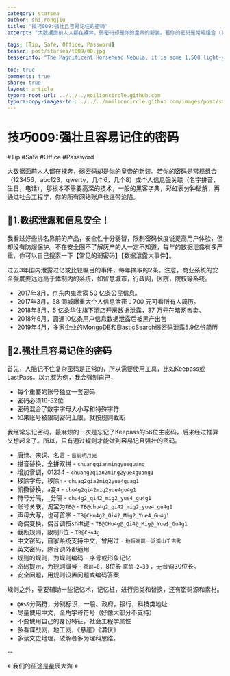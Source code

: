 ```yaml
---
category: starsea
author: shi.rongjiu
title: "技巧009:强壮且容易记住的密码"
excerpt: "大数据面前人人都在裸奔，弱密码却是你的皇帝的新装。若你的密码是常规组合（123456，abc123，qwerty，几个6，几个8）或个人信息强关联（名字拼音，生日，电话），那根本不需要高深的技术，一般的黑客字典，彩虹表分钟破解，再通过社会工程学，你的所有网络账户也连带沦陷。"

tags: [Tip, Safe, Office, Password]
teaser: post/starsea/t009/00.jpg
teaserinfo: "The Magnificent Horsehead Nebula, it is some 1,500 light-years distant, embedded in the vast Orion cloud complex"

toc: true
comments: true
share: true
layout: article
typora-root-url: ../../../moilioncircle.github.com
typora-copy-images-to: ../../../moilioncircle.github.com/images/post/starsea/t009/
---
```


# 技巧009:强壮且容易记住的密码

 #Tip #Safe #Office #Password

大数据面前人人都在裸奔，弱密码却是你的皇帝的新装。若你的密码是常规组合（123456，abc123，qwerty，几个6，几个8）或个人信息强关联（名字拼音，生日，电话），那根本不需要高深的技术，一般的黑客字典，彩虹表分钟破解，再通过社会工程学，你的所有网络账户也连带沦陷。

## 🦁1.数据泄露和信息安全！

我看过好些排名靠前的产品，安全性十分弱智，限制密码长度说提高用户体验，但却没有防爆保护。不在安全圈不了解灰产的人一定不知道，每年的数据泄露有多严重，你可以自己搜索一下【常见的弱密码】【数据泄露大事件】。

过去3年国内泄露过亿或比较瞩目的事件，每年摘取的2条。注意，商业系统的安全强度要远远高于体制内的系统，如智慧城市，行政网，医院，院校等系统。

* 2017年3月，京东内鬼泄露 50 亿条公民信息。
* 2017年3月，58 同城曝重大个人信息泄密：700 元可看所有人简历。
* 2018年8月，5 亿条华住旗下酒店开房数据泄露，37 万元在暗网售卖。
* 2018年6月，圆通10亿条用户信息数据泄露后被黑产出售
* 2019年4月，多家企业的MongoDB和ElasticSearch弱密码泄露5.9亿份简历

## 🦁2.强壮且容易记住的密码

首先，人脑记不住复杂密码是正常的，所以需要使用工具，比如Keepass或LastPass。以九叔为例，我会强制自己，

* 每个重要的账号独立一套密码
* 密码必须16-32位
* 密码混合了数字字母大小写和特殊字符
* 如果账号被限制密码上限，就按规则截断

我经常忘记密码，最麻烦的一次是忘记了Keepass的56位主密码，后来经过推算又想起来了。所以，只有通过规则才能做到容易记且强壮的密码。

* 唐诗、宋词、名言 - `窗前明月光`
* 拼音替换，全拼双拼 - `chuangqianmingyueguang`
* 增加音调，01234 - `chuang2qian2ming2yue4guang1`
* 移除字母，移除`n` - `chuag2qia2mig2yue4guag1`
* 凯撒替换，`a`变`4` - `chu4g2qi42mig2yue4gu4g1`
* 符号分隔，`_`分隔 - `chu4g2_qi42_mig2_yue4_gu4g1`
* 账号关联，淘宝为`TB@` - `TB@chu4g2_qi42_mig2_yue4_gu4g1`
* 声母大写，也可首字 -  `TB@CHu4g2_Qi42_Mig2_Yue4_Gu4g1`
* 奇偶变换，偶音调按shift键 - `TB@CHu4g@_Qi4@_Mig@_Yue$_Gu4g1`
* 截断规则，限制8位 -  `TB@CHu4g`
* 中文密码，自家系统支持中文，曾用过 - `地振高岗一派溪山千古秀`
* 英文密码，除音调外都适用
* 规则的规则，为规则编码 - 序号或形象记忆
* 密码提示，为规则编号 - `窗前=8`，8位长 `窗前-2=30` ，无音调30位长。
* 安全问题，用规则设置问题或编码答案

规则之外，需要辅助一些记忆术，记忆桩，进行归类和替换，还有密码源和素材。

* `@#$&`分隔符，分别标识，一般、政府，银行，科技类地址
* 尽量使用中文，全角字母符号（好像大部分不支持）
* 不要使用自己的身份特征，社会工程学属性
* 多看谍战剧，地工剧，《悬崖》《潜伏》
* 多读文史地理，破解者多为理科思维。


--

※ 我们的征途是星辰大海 ※